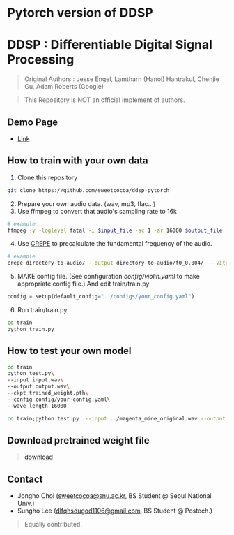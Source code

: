 # Pytorch version of DDSP

# DDSP : Differentiable Digital Signal Processing

> Original Authors : Jesse Engel, Lamtharn (Hanoi) Hantrakul, Chenjie Gu, Adam Roberts (Google)

> This Repository is NOT an official implement of authors.

## Demo Page ##

- [Link](https://sweetcocoa.github.io/ddsp-pytorch-samples/)

## How to train with your own data

1. Clone this repository

```bash
git clone https://github.com/sweetcocoa/ddsp-pytorch
```

2. Prepare your own audio data. (wav, mp3, flac.. )
3. Use ffmpeg to convert that audio's sampling rate to 16k

```bash
# example
ffmpeg -y -loglevel fatal -i $input_file -ac 1 -ar 16000 $output_file
```
4. Use [CREPE](https://github.com/marl/crepe) to precalculate the fundamental frequency of the audio.

```bash
# example
crepe directory-to-audio/ --output directory-to-audio/f0_0.004/  --viterbi --step-size 4
```

5. MAKE config file. (See configuration *config/violin.yaml* to make appropriate config file.) And edit train/train.py

```python
config = setup(default_config="../configs/your_config.yaml")
```
6. Run train/train.py

```bash
cd train
python train.py
```

## How to test your own model ##

```bash
cd train
python test.py\ 
--input input.wav\
--output output.wav\
--ckpt trained_weight.pth\
--config config/your-config.yaml\
--wave_length 16000
```

```bash
cd train;python test.py  --input ../magenta_mine_original.wav --output output.wav --ckpt ../weight/200220.pth --config ../weight/200220.pth.yaml
```

## Download pretrained weight file ###
> [download](https://github.com/sweetcocoa/ddsp-pytorch/raw/models/weight.zip)

## Contact ##

- Jongho Choi (sweetcocoa@snu.ac.kr, BS Student @ Seoul National Univ.)
- Sungho Lee (dlfqhsdugod1106@gmail.com, BS Student @ Postech.)

> Equally contributed.
